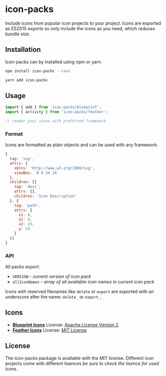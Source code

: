 # icon-packs

Include icons from popular icon projects to your project. Icons are exported as ES2015 exports so only include the icons as you need, which reduces bundle size.

## Installation

Icon-packs can by installed using npm or yarn.

```bash
npm install icon-packs --save
```

```bash
yarn add icon-packs
```

## Usage

```js
import { add } from 'icon-packs/blueprint';
import { activity } from 'icon-packs/feather';

// render your icons with preferred framework
```

### Format

Icons are formatted as plain objects and can be used with any framework:

```js
{
  tag: 'svg',
  attrs: {
    xmlns: 'http://www.w3.org/2000/svg',
    viewBox: `0 0 24 24`
  },
  children: [{
    tag: 'desc',
    attrs: {},
    children: 'Icon Description'
  }, {
    tag: 'path',
    attrs: {
      x1: 0,
      y1: 0,
      x2: 23,
      y: 24
    }
  }]
}
```

### API

All packs export:

- `VERSION` - _current version of icon pack_
- `allIconNames` - _array of all available icon names in current icon pack_

Icons with reserved filenames like `delete` or `export` are exported with an underscore after the name: `delete_` or `export_`.

## Icons

- [**Blueprint Icons**](https://blueprintjs.com/docs/#icons) License: [Apache License Version 2](https://github.com/palantir/blueprint/blob/develop/packages/icons/LICENSE)
- [**Feather Icons**](https://feathericons.com) License: [MIT License](https://github.com/feathericons/feather/blob/master/LICENSE)

## License

The icon-packs package is available with the MIT license. Different icon projects come with different lisences _be sure to check the lisence for used icons_.

